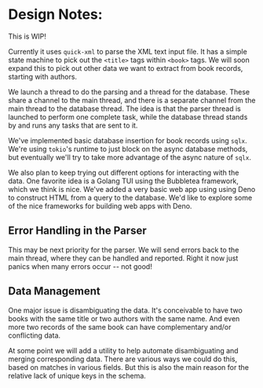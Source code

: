 # Design Notes:

This is WIP!

Currently it uses `quick-xml` to parse the XML text input file.
It has a simple state machine to pick out the `<title>` tags
within `<book>` tags. We will soon expand this to pick out other 
data we want to extract from book records, starting with authors.

We launch a thread to do the parsing and a thread for the database.
These share a channel to the main thread, and there is a separate
channel from the main thread to the database thread. The idea
is that the parser thread is launched to perform one complete task,
while the database thread stands by and runs any tasks that are
sent to it.

We've implemented basic database insertion for book records using `sqlx`. 
We're using `tokio`'s runtime to just block on the async database
methods, but eventually we'll try to take more advantage of the
async nature of `sqlx`.

We also plan to keep trying
out different options for interacting with the
data. One favorite idea is a Golang TUI using the Bubbletea framework,
which we think is nice. We've added a very basic web app using
using Deno to construct HTML from a query to the database. We'd like
to explore some of the nice frameworks for building web apps with
Deno.

## Error Handling in the Parser

This may be next priority for the parser. We will send errors back to the main
thread, where they can be handled and reported. Right it now just panics when 
many errors occur -- not good!

## Data Management

One major issue is disambiguating the data. It's conceivable to
have two books with the same title or two authors with the same
name. And even more two records of the same book can have
complementary and/or conflicting data.

At some point we will add a utility to help automate disambiguating
and merging corresponding data. There are various ways we could do
this, based on matches in various fields. But this is also the main
reason for the relative lack of unique keys in the schema.
